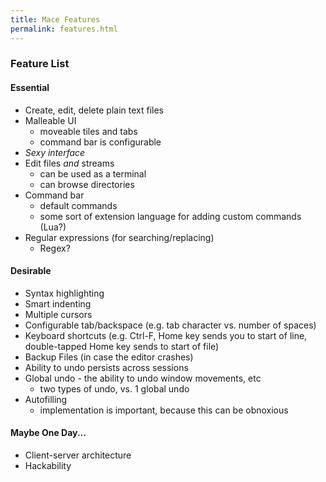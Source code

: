 ```yaml
---
title: Mace Features
permalink: features.html
---
```


### Feature List

#### Essential
* Create, edit, delete plain text files
* Malleable UI
  * moveable tiles and tabs
  * command bar is configurable
* *Sexy interface*
* Edit files *and* streams
  * can be used as a terminal
  * can browse directories
* Command bar
  * default commands
  * some sort of extension language for adding custom commands (Lua?)
* Regular expressions (for searching/replacing)
  * Regex?
  
#### Desirable
* Syntax highlighting
* Smart indenting
* Multiple cursors
* Configurable tab/backspace (e.g. tab character vs. number of spaces)
* Keyboard shortcuts (e.g. Ctrl-F, Home key sends you to start of line, double-tapped Home key sends to start of file)
* Backup Files (in case the editor crashes)
* Ability to undo persists across sessions
* Global undo - the ability to undo window movements, etc
  * two types of undo, vs. 1 global undo
* Autofilling
  * implementation is important, because this can be obnoxious

#### Maybe One Day...
* Client-server architecture
* Hackability
